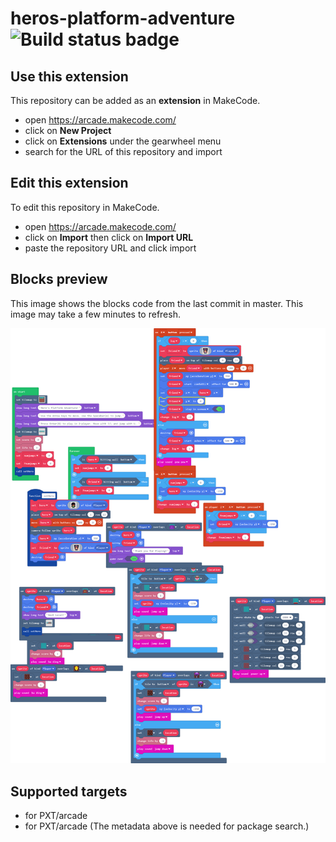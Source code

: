 # heros-platform-adventure ![Build status badge](https://github.com/dewey12y/heros-platform-adventure/workflows/MakeCode/badge.svg)



## Use this extension

This repository can be added as an **extension** in MakeCode.

* open https://arcade.makecode.com/
* click on **New Project**
* click on **Extensions** under the gearwheel menu
* search for the URL of this repository and import

## Edit this extension

To edit this repository in MakeCode.

* open https://arcade.makecode.com/
* click on **Import** then click on **Import URL**
* paste the repository URL and click import

## Blocks preview

This image shows the blocks code from the last commit in master.
This image may take a few minutes to refresh.

![A rendered view of the blocks](https://github.com/dewey12y/heros-platform-adventure/raw/master/.makecode/blocks.png)

## Supported targets

* for PXT/arcade
* for PXT/arcade
(The metadata above is needed for package search.)

